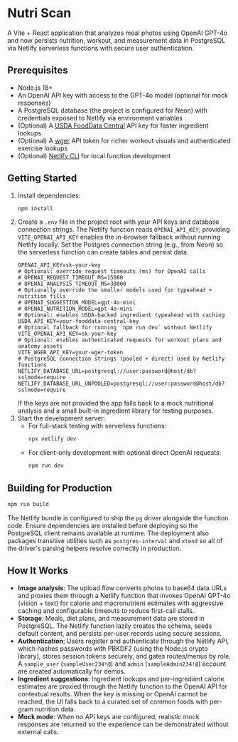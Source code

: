 # Nutri Scan

A Vite + React application that analyzes meal photos using OpenAI GPT-4o and now persists nutrition, workout, and measurement data in PostgreSQL via Netlify serverless functions with secure user authentication.

## Prerequisites

- Node.js 18+
- An OpenAI API key with access to the GPT-4o model (optional for mock responses)
- A PostgreSQL database (the project is configured for Neon) with credentials exposed to Netlify via environment variables
- (Optional) A [USDA FoodData Central](https://fdc.nal.usda.gov/api-guide.html) API key for faster ingredient lookups
- (Optional) A [wger](https://wger.de/en/software/api) API token for richer workout visuals and authenticated exercise lookups
- (Optional) [Netlify CLI](https://docs.netlify.com/cli/get-started/) for local function development

## Getting Started

1. Install dependencies:
   ```bash
   npm install
   ```
2. Create a `.env` file in the project root with your API keys and database connection strings. The Netlify function reads
   `OPENAI_API_KEY`; providing `VITE_OPENAI_API_KEY` enables the in-browser fallback without running Netlify locally. Set the
   Postgres connection string (e.g., from Neon) so the serverless function can create tables and persist data.
   ```env
   OPENAI_API_KEY=sk-your-key
   # Optional: override request timeouts (ms) for OpenAI calls
   # OPENAI_REQUEST_TIMEOUT_MS=15000
   # OPENAI_ANALYSIS_TIMEOUT_MS=30000
   # Optionally override the smaller models used for typeahead + nutrition fills
   # OPENAI_SUGGESTION_MODEL=gpt-4o-mini
   # OPENAI_NUTRITION_MODEL=gpt-4o-mini
   # Optional: enables USDA-backed ingredient typeahead with caching
   USDA_API_KEY=your-fooddata-central-key
   # Optional fallback for running `npm run dev` without Netlify
   VITE_OPENAI_API_KEY=sk-your-key
   # Optional: enables authenticated requests for workout plans and anatomy assets
   VITE_WGER_API_KEY=your-wger-token
   # PostgreSQL connection strings (pooled + direct) used by Netlify functions
   NETLIFY_DATABASE_URL=postgresql://user:password@host/db?sslmode=require
   NETLIFY_DATABASE_URL_UNPOOLED=postgresql://user:password@host/db?sslmode=require
   ```
   If the keys are not provided the app falls back to a mock nutritional analysis and a small built-in ingredient library for testing purposes.
3. Start the development server:
   - For full-stack testing with serverless functions:
     ```bash
     npx netlify dev
     ```
   - For client-only development with optional direct OpenAI requests:
     ```bash
     npm run dev
     ```

## Building for Production

```bash
npm run build
```

The Netlify bundle is configured to ship the `pg` driver alongside the function code. Ensure dependencies are installed before
deploying so the PostgreSQL client remains available at runtime. The deployment also packages transitive utilities such as
`postgres-interval` and `xtend` so all of the driver's parsing helpers resolve correctly in production.

## How It Works

- **Image analysis**: The upload flow converts photos to base64 data URLs and proxies them through a Netlify function that invokes OpenAI GPT-4o (vision + text) for calorie and macronutrient estimates with aggressive caching and configurable timeouts to reduce first-call stalls.
- **Storage**: Meals, diet plans, and measurement data are stored in PostgreSQL. The Netlify function lazily creates the schema, seeds default content, and persists per-user records using secure sessions.
- **Authentication**: Users register and authenticate through the Netlify API, which hashes passwords with PBKDF2 (using the Node.js crypto library), stores session tokens securely, and gates routes/menus by role. A `sample_user` (`sampleUser234!@`) and `admin` (`sampleAdmin234!@`) account are created automatically for demos.
- **Ingredient suggestions**: Ingredient lookups and per-ingredient calorie estimates are proxied through the Netlify function to the OpenAI API for contextual results. When the key is missing or OpenAI cannot be reached, the UI falls back to a curated set of common foods with per-gram nutrition data.
- **Mock mode**: When no API keys are configured, realistic mock responses are returned so the experience can be demonstrated without external calls.
